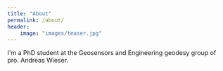 ```yaml
---
title: "About"
permalink: /about/
header:
    image: "images/teaser.jpg"
---
```

I'm a PhD student at the Geosensors and Engineering geodesy group of pro. Andreas Wieser.
